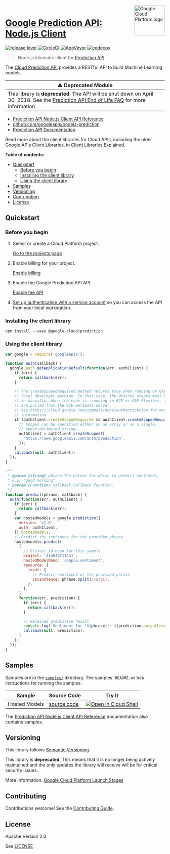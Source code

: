 <img src="https://avatars2.githubusercontent.com/u/2810941?v=3&s=96" alt="Google Cloud Platform logo" title="Google Cloud Platform" align="right" height="96" width="96"/>

# [Google Prediction API: Node.js Client](https://github.com/googleapis/nodejs-prediction)

[![release level](https://img.shields.io/badge/release%20level-deprecated-red.svg?style&#x3D;flat)](https://cloud.google.com/terms/launch-stages)
[![CircleCI](https://img.shields.io/circleci/project/github/googleapis/nodejs-prediction.svg?style=flat)](https://circleci.com/gh/googleapis/nodejs-prediction)
[![AppVeyor](https://ci.appveyor.com/api/projects/status/github/googleapis/nodejs-prediction?branch=master&svg=true)](https://ci.appveyor.com/project/googleapis/nodejs-prediction)
[![codecov](https://img.shields.io/codecov/c/github/googleapis/nodejs-prediction/master.svg?style=flat)](https://codecov.io/gh/googleapis/nodejs-prediction)

> Node.js idiomatic client for [Prediction API][product-docs].

The [Cloud Prediction API](https://cloud.google.com/prediction/docs) provides a RESTful API to build Machine Learning models.

| :warning: Deprecated Module |
| --- |
| This library is **deprecated**. The API will be shut down on April 30, 2018. See the [Prediction API End of Life FAQ](https://cloud.google.com/prediction/docs/end-of-life-faq) for more information. |

* [Prediction API Node.js Client API Reference][client-docs]
* [github.com/googleapis/nodejs-prediction](https://github.com/googleapis/nodejs-prediction)
* [Prediction API Documentation][product-docs]

Read more about the client libraries for Cloud APIs, including the older
Google APIs Client Libraries, in [Client Libraries Explained][explained].

[explained]: https://cloud.google.com/apis/docs/client-libraries-explained

**Table of contents:**

* [Quickstart](#quickstart)
  * [Before you begin](#before-you-begin)
  * [Installing the client library](#installing-the-client-library)
  * [Using the client library](#using-the-client-library)
* [Samples](#samples)
* [Versioning](#versioning)
* [Contributing](#contributing)
* [License](#license)

## Quickstart

### Before you begin

1.  Select or create a Cloud Platform project.

    [Go to the projects page][projects]

1.  Enable billing for your project.

    [Enable billing][billing]

1.  Enable the Google Prediction API API.

    [Enable the API][enable_api]

1.  [Set up authentication with a service account][auth] so you can access the
    API from your local workstation.

[projects]: https://console.cloud.google.com/project
[billing]: https://support.google.com/cloud/answer/6293499#enable-billing
[enable_api]: https://console.cloud.google.com/flows/enableapi?apiid=prediction.googleapis.com
[auth]: https://cloud.google.com/docs/authentication/getting-started

### Installing the client library

    npm install --save @google-cloud/prediction

### Using the client library

```javascript
var google = require('googleapis');

function auth(callback) {
  google.auth.getApplicationDefault(function(err, authClient) {
    if (err) {
      return callback(err);
    }

    // The createScopedRequired method returns true when running on GAE or a
    // local developer machine. In that case, the desired scopes must be passed
    // in manually. When the code is  running in GCE or GAE Flexible, the scopes
    // are pulled from the GCE metadata server.
    // See https://cloud.google.com/compute/docs/authentication for more
    // information.
    if (authClient.createScopedRequired && authClient.createScopedRequired()) {
      // Scopes can be specified either as an array or as a single,
      // space-delimited string.
      authClient = authClient.createScoped([
        'https://www.googleapis.com/auth/prediction',
      ]);
    }
    callback(null, authClient);
  });
}

/**
 * @param {string} phrase The phrase for which to predict sentiment,
 * e.g. "good morning".
 * @param {Function} callback Callback function.
 */
function predict(phrase, callback) {
  auth(function(err, authClient) {
    if (err) {
      return callback(err);
    }
    var hostedmodels = google.prediction({
      version: 'v1.6',
      auth: authClient,
    }).hostedmodels;
    // Predict the sentiment for the provided phrase
    hostedmodels.predict(
      {
        // Project id used for this sample
        project: '414649711441',
        hostedModelName: 'sample.sentiment',
        resource: {
          input: {
            // Predict sentiment of the provided phrase
            csvInstance: phrase.split(/\s/gi),
          },
        },
      },
      function(err, prediction) {
        if (err) {
          return callback(err);
        }

        // Received prediction result
        console.log(`Sentiment for "${phrase}": ${prediction.outputLabel}`);
        callback(null, prediction);
      }
    );
  });
}
```

## Samples

Samples are in the [`samples/`](https://github.com/googleapis/nodejs-prediction/tree/master/samples) directory. The samples' `README.md`
has instructions for running the samples.

| Sample                      | Source Code                       | Try it |
| --------------------------- | --------------------------------- | ------ |
| Hosted Models | [source code](https://github.com/googleapis/nodejs-prediction/blob/master/samples/hostedmodels.js) | [![Open in Cloud Shell][shell_img]](https://console.cloud.google.com/cloudshell/open?git_repo=https://github.com/googleapis/nodejs-prediction&page=editor&open_in_editor=samples/hostedmodels.js,samples/README.md) |

The [Prediction API Node.js Client API Reference][client-docs] documentation
also contains samples.

## Versioning

This library follows [Semantic Versioning](http://semver.org/).

This library is **deprecated**. This means that it is no longer being
actively maintained and the only updates the library will receive will
be for critical security issues. 

More Information: [Google Cloud Platform Launch Stages][launch_stages]

[launch_stages]: https://cloud.google.com/terms/launch-stages

## Contributing

Contributions welcome! See the [Contributing Guide](https://github.com/googleapis/nodejs-prediction/blob/master/.github/CONTRIBUTING.md).

## License

Apache Version 2.0

See [LICENSE](https://github.com/googleapis/nodejs-prediction/blob/master/LICENSE)

[client-docs]: https://cloud.google.com/nodejs/docs/reference/prediction/latest/
[product-docs]: https://cloud.google.com/prediction/docs
[shell_img]: //gstatic.com/cloudssh/images/open-btn.png

